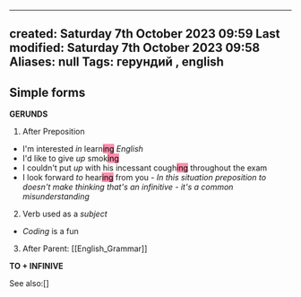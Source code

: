 

---
created: Saturday 7th October 2023 09:59
Last modified: Saturday 7th October 2023 09:58
Aliases: null
Tags: герундий ,  english
---


## Simple forms

**GERUNDS**
1. After Preposition  
- I'm interested *in* learn<mark style="background: #FF5582A6;">ing</mark> *English*
- I'd like to give *up* smok<mark style="background: #FF5582A6;">ing</mark>
- I couldn't put *up* with his incessant cough<mark style="background: #FF5582A6;">ing</mark> throughout the exam 
- I look forward *to* hear<mark style="background: #FF5582A6;">ing</mark> from you - *In this situation preposition to doesn't make thinking that's an infinitive - it's a common misunderstanding*
2. Verb used as a *subject* 
- *Coding* is a fun
3. After 
Parent: [[English_Grammar]]

**TO + INFINIVE**



See also:[]